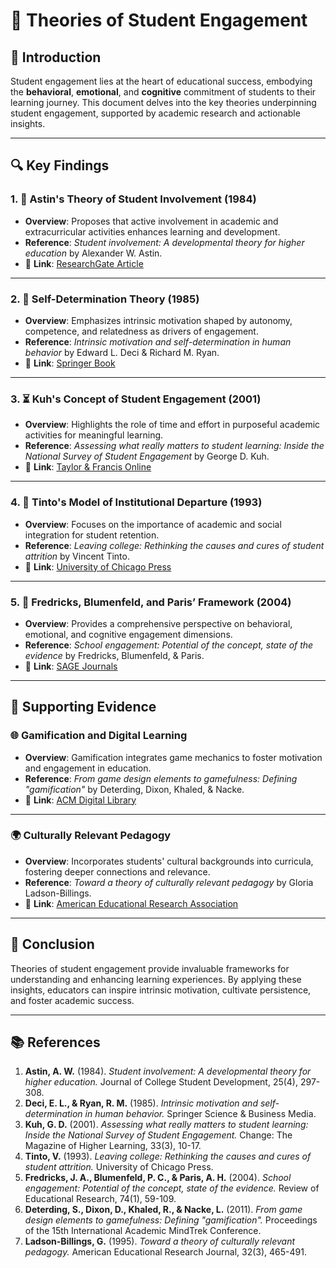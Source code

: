 # 📘 Theories of Student Engagement

## 🌟 Introduction
Student engagement lies at the heart of educational success, embodying the **behavioral**, **emotional**, and **cognitive** commitment of students to their learning journey. This document delves into the key theories underpinning student engagement, supported by academic research and actionable insights.

---

## 🔍 Key Findings

### 1. 📖 **Astin's Theory of Student Involvement (1984)**
- **Overview**: Proposes that active involvement in academic and extracurricular activities enhances learning and development.  
- **Reference**: *Student involvement: A developmental theory for higher education* by Alexander W. Astin.  
- 📎 **Link**: [ResearchGate Article](https://www.researchgate.net/publication/232465917)  

---

### 2. 🌱 **Self-Determination Theory (1985)**
- **Overview**: Emphasizes intrinsic motivation shaped by autonomy, competence, and relatedness as drivers of engagement.  
- **Reference**: *Intrinsic motivation and self-determination in human behavior* by Edward L. Deci & Richard M. Ryan.  
- 📎 **Link**: [Springer Book](https://link.springer.com/book/10.1007/978-1-4899-2271-7)  

---

### 3. ⏳ **Kuh's Concept of Student Engagement (2001)**
- **Overview**: Highlights the role of time and effort in purposeful academic activities for meaningful learning.  
- **Reference**: *Assessing what really matters to student learning: Inside the National Survey of Student Engagement* by George D. Kuh.  
- 📎 **Link**: [Taylor & Francis Online](https://www.tandfonline.com/)  

---

### 4. 🤝 **Tinto's Model of Institutional Departure (1993)**
- **Overview**: Focuses on the importance of academic and social integration for student retention.  
- **Reference**: *Leaving college: Rethinking the causes and cures of student attrition* by Vincent Tinto.  
- 📎 **Link**: [University of Chicago Press](https://press.uchicago.edu/)  

---

### 5. 🧠 **Fredricks, Blumenfeld, and Paris’ Framework (2004)**
- **Overview**: Provides a comprehensive perspective on behavioral, emotional, and cognitive engagement dimensions.  
- **Reference**: *School engagement: Potential of the concept, state of the evidence* by Fredricks, Blumenfeld, & Paris.  
- 📎 **Link**: [SAGE Journals](https://journals.sagepub.com/)  

---

## 📌 Supporting Evidence

### 🌐 **Gamification and Digital Learning**
- **Overview**: Gamification integrates game mechanics to foster motivation and engagement in education.  
- **Reference**: *From game design elements to gamefulness: Defining "gamification"* by Deterding, Dixon, Khaled, & Nacke.  
- 📎 **Link**: [ACM Digital Library](https://dl.acm.org/)  

---

### 🌍 **Culturally Relevant Pedagogy**
- **Overview**: Incorporates students' cultural backgrounds into curricula, fostering deeper connections and relevance.  
- **Reference**: *Toward a theory of culturally relevant pedagogy* by Gloria Ladson-Billings.  
- 📎 **Link**: [American Educational Research Association](https://www.aera.net/)  

---

## 📝 Conclusion
Theories of student engagement provide invaluable frameworks for understanding and enhancing learning experiences. By applying these insights, educators can inspire intrinsic motivation, cultivate persistence, and foster academic success.

---

## 📚 References
1. **Astin, A. W.** (1984). *Student involvement: A developmental theory for higher education.* Journal of College Student Development, 25(4), 297-308.  
2. **Deci, E. L., & Ryan, R. M.** (1985). *Intrinsic motivation and self-determination in human behavior.* Springer Science & Business Media.  
3. **Kuh, G. D.** (2001). *Assessing what really matters to student learning: Inside the National Survey of Student Engagement.* Change: The Magazine of Higher Learning, 33(3), 10-17.  
4. **Tinto, V.** (1993). *Leaving college: Rethinking the causes and cures of student attrition.* University of Chicago Press.  
5. **Fredricks, J. A., Blumenfeld, P. C., & Paris, A. H.** (2004). *School engagement: Potential of the concept, state of the evidence.* Review of Educational Research, 74(1), 59-109.  
6. **Deterding, S., Dixon, D., Khaled, R., & Nacke, L.** (2011). *From game design elements to gamefulness: Defining "gamification".* Proceedings of the 15th International Academic MindTrek Conference.  
7. **Ladson-Billings, G.** (1995). *Toward a theory of culturally relevant pedagogy.* American Educational Research Journal, 32(3), 465-491.  
